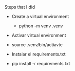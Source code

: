 Steps that I did

- Create a virtual environment
	- python -m venv .venv

- Activar virtual environment
- source .venv/bin/actiavte

- Instalar el requirements.txt
 - pip install -r requirements.txt
